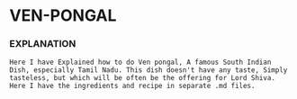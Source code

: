 # VEN-PONGAL

### EXPLANATION

    Here I have Explained how to do Ven pongal, A famous South Indian Dish, especially Tamil Nadu. This dish doesn't have any taste, Simply tasteless, but which will be often be the offering for Lord Shiva. Here I have the ingredients and recipe in separate .md files.